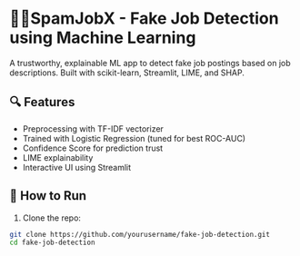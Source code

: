 # 🕵️‍♀️SpamJobX - Fake Job Detection using Machine Learning

A trustworthy, explainable ML app to detect fake job postings based on job descriptions. Built with scikit-learn, Streamlit, LIME, and SHAP.

## 🔍 Features
- Preprocessing with TF-IDF vectorizer
- Trained with Logistic Regression (tuned for best ROC-AUC)
- Confidence Score for prediction trust
- LIME explainability
- Interactive UI using Streamlit

## 🚀 How to Run

1. Clone the repo:
```bash
git clone https://github.com/yourusername/fake-job-detection.git
cd fake-job-detection
